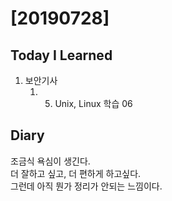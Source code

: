 # [20190728] 

## Today I Learned
1. 보안기사
    1. 05. Unix, Linux 학습 06

## Diary
조금식 욕심이 생긴다. <br>
더 잘하고 싶고, 더 편하게 하고싶다. <br>
그런데 아직 뭔가 정리가 안되는 느낌이다. <br>